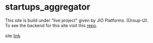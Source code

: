 # startups_aggregator
This site is build under "live project" given by JIO Platforms. (Group-U).\
To see the backend for this site visit this [repo](https://github.com/wacky199/jio_backend_heroku.git).\
\
site [link](https://startupsaggregator.netlify.app)
